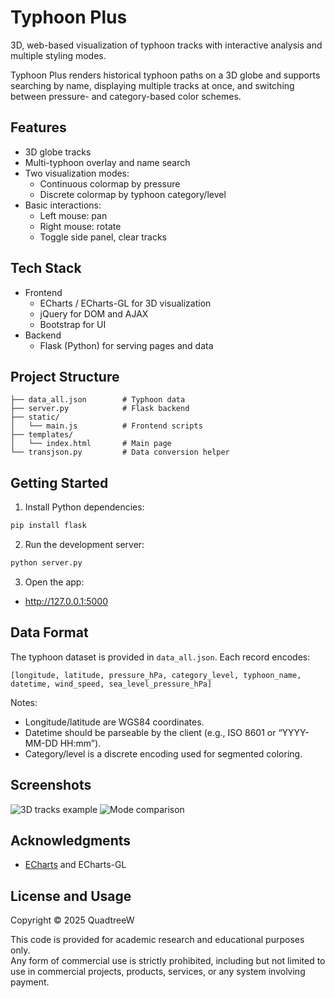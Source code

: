 # Typhoon Plus
3D, web-based visualization of typhoon tracks with interactive analysis and multiple styling modes.

Typhoon Plus renders historical typhoon paths on a 3D globe and supports searching by name, displaying multiple tracks at once, and switching between pressure- and category-based color schemes.

## Features
- 3D globe tracks
- Multi-typhoon overlay and name search
- Two visualization modes:
  - Continuous colormap by pressure
  - Discrete colormap by typhoon category/level
- Basic interactions:
  - Left mouse: pan
  - Right mouse: rotate
  - Toggle side panel, clear tracks

## Tech Stack
- Frontend
  - ECharts / ECharts-GL for 3D visualization
  - jQuery for DOM and AJAX
  - Bootstrap for UI
- Backend
  - Flask (Python) for serving pages and data

## Project Structure
```
├── data_all.json        # Typhoon data
├── server.py            # Flask backend
├── static/
│   └── main.js          # Frontend scripts
├── templates/
│   └── index.html       # Main page
└── transjson.py         # Data conversion helper
```

## Getting Started
1) Install Python dependencies:
```bash
pip install flask
```

2) Run the development server:
```bash
python server.py
```

3) Open the app:
- http://127.0.0.1:5000

## Data Format
The typhoon dataset is provided in `data_all.json`. Each record encodes:
```text
[longitude, latitude, pressure_hPa, category_level, typhoon_name, datetime, wind_speed, sea_level_pressure_hPa]
```
Notes:
- Longitude/latitude are WGS84 coordinates.
- Datetime should be parseable by the client (e.g., ISO 8601 or “YYYY-MM-DD HH:mm”).
- Category/level is a discrete encoding used for segmented coloring.

## Screenshots
![3D tracks example](https://github.com/user-attachments/assets/84e93988-13a3-49be-b101-369bd53098d5)
![Mode comparison](https://github.com/user-attachments/assets/3bfb46dc-6c2a-4af9-b7e1-91ab8e15b019)

## Acknowledgments
- [ECharts](https://echarts.apache.org/) and ECharts-GL

## License and Usage
Copyright © 2025 QuadtreeW

This code is provided for academic research and educational purposes only.  
Any form of commercial use is strictly prohibited, including but not limited to use in commercial projects, products, services, or any system involving payment.
